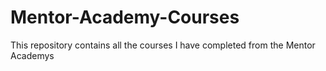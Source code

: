 # Mentor-Academy-Courses

This repository contains all the courses I have completed from the Mentor Academys
